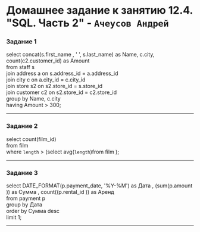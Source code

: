 # Домашнее задание к занятию  12.4. "SQL. Часть 2" - `Ачеусов Андрей`

### Задание 1

select concat(s.first_name  , ' ', s.last_name) as Name, c.city,  count(c2.customer_id) as Amount  
from staff s  
join address a  on s.address_id = a.address_id  
join city c  on a.city_id = c.city_id  
join store s2 on s2.store_id = s.store_id  
join customer c2 on s2.store_id = c2.store_id  
group by  Name, c.city  
having Amount > 300;  

---



### Задание 2

select count(film_id)  
from film  
where `length` > (select avg(`length`)from film );  

---



### Задание 3

select DATE_FORMAT(p.payment_date, '%Y-%M') as Дата , (sum(p.amount )) as Сумма , count((p.rental_id )) as Аренд  
from payment p  
group by Дата  
order by Сумма desc   
limit 1;  

---



